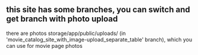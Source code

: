 ## this site has some branches, you can switch and get branch with photo upload
there are photos storage/app/public/uploads/ (in 'movie_catalog_site_with_image-upload_separate_table' branch), which you can use for movie page photos
